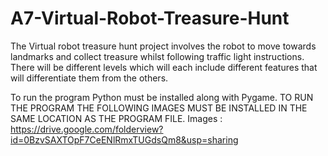 A7-Virtual-Robot-Treasure-Hunt
==============================
The Virtual robot treasure hunt project involves the robot to move towards landmarks and collect treasure whilst following traffic light instructions. There will be different levels which will each include different features that will differentiate them from the others.


To run the program Python must be installed along with Pygame.
TO RUN THE PROGRAM THE FOLLOWING IMAGES MUST BE INSTALLED IN THE SAME LOCATION AS THE PROGRAM FILE.
Images : https://drive.google.com/folderview?id=0BzvSAXTOpF7CeENlRmxTUGdsQm8&usp=sharing
